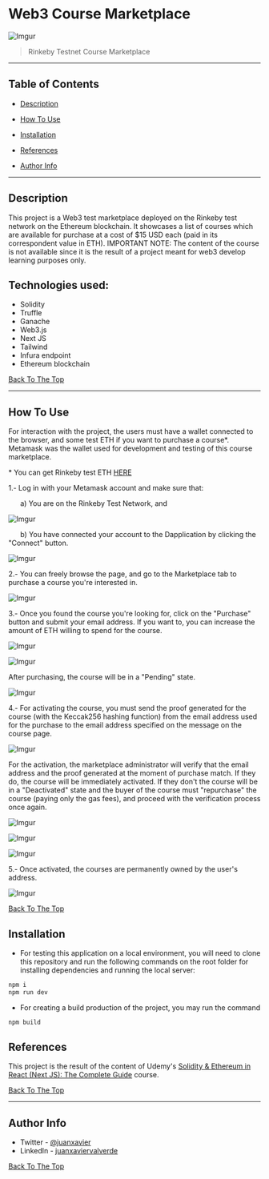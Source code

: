 # Web3 Course Marketplace

![Imgur](https://i.imgur.com/HSrQNVi.png)

> Rinkeby Testnet Course Marketplace

---

## Table of Contents

- [Description](#description)

- [How To Use](#how-to-use)

- [Installation](#installation)

- [References](#references)

- [Author Info](#author-info)

---

## Description

This project is a Web3 test marketplace deployed on the Rinkeby test network on the Ethereum blockchain. It showcases a list of courses which are available for purchase at a cost of $15 USD each (paid in its correspondent value in ETH).
IMPORTANT NOTE: The content of the course is not available since it is the result of a project meant for web3 develop learning purposes only.

## Technologies used:

- Solidity
- Truffle
- Ganache
- Web3.js
- Next JS
- Tailwind
- Infura endpoint
- Ethereum blockchain

[Back To The Top](#web3-course-marketplace)

---

## How To Use

For interaction with the project, the users must have a wallet connected to the browser, and some test ETH if you want to purchase a course\*. Metamask was the wallet used for development and testing of this course marketplace.

\* You can get Rinkeby test ETH [HERE](https://faucets.chain.link/rinkeby)

1.- Log in with your Metamask account and make sure that:

&nbsp; &nbsp; &nbsp; a) You are on the Rinkeby Test Network, and

![Imgur](https://i.imgur.com/L45pKPm.png)

&nbsp; &nbsp; &nbsp; b) You have connected your account to the Dapplication by clicking the "Connect" button.

![Imgur](https://i.imgur.com/MuwUoPG.png)

2.- You can freely browse the page, and go to the Marketplace tab to purchase a course you're interested in.

![Imgur](https://i.imgur.com/HSrQNVi.png)

3.- Once you found the course you're looking for, click on the "Purchase" button and submit your email address. If you want to, you can increase the amount of ETH willing to spend for the course.

![Imgur](https://i.imgur.com/KhSkfIp.png)

![Imgur](https://i.imgur.com/k1iMTIX.png)

After purchasing, the course will be in a "Pending" state.

![Imgur](https://i.imgur.com/e6OMdxz.png)

4.- For activating the course, you must send the proof generated for the course (with the Keccak256 hashing function) from the email address used for the purchase to the email address specified on the message on the course page.

![Imgur](https://i.imgur.com/hnk34HT.png)

For the activation, the marketplace administrator will verify that the email address and the proof generated at the moment of purchase match. If they do, the course will be immediately activated. If they don't the course will be in a "Deactivated" state and the buyer of the course must "repurchase" the course (paying only the gas fees), and proceed with the verification process once again.

![Imgur](https://i.imgur.com/xlhQxqW.png)

![Imgur](https://i.imgur.com/nk81qQy.png)

![Imgur](https://i.imgur.com/v2kuBKV.png)

5.- Once activated, the courses are permanently owned by the user's address.

![Imgur](https://i.imgur.com/ZwOfVZQ.png)

<!-- IMAGE HERE -->

[Back To The Top](#web3-course-marketplace)

## Installation

- For testing this application on a local environment, you will need to clone this repository and run the following commands on the root folder for installing dependencies and running the local server:

```bash
npm i
npm run dev
```

- For creating a build production of the project, you may run the command

```bash
npm build
```

## References

This project is the result of the content of Udemy's [Solidity & Ethereum in React (Next JS): The Complete Guide](https://www.udemy.com/course/solidity-ethereum-in-react-next-js-the-complete-guide/) course.

[Back To The Top](#web3-course-marketplace)

---

## Author Info

- Twitter - [@juanxavier](https://twitter.com/juanxavier)
- LinkedIn - [juanxaviervalverde](https://www.linkedin.com/in/juanxaviervalverde/)

[Back To The Top](#web3-course-marketplace)
